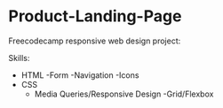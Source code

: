 # Product-Landing-Page
Freecodecamp responsive web design project: 

Skills: 
- HTML
  -Form
  -Navigation
  -Icons
- CSS
  - Media Queries/Responsive Design
  -Grid/Flexbox
